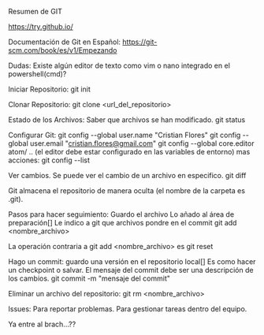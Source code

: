 Resumen de GIT

https://try.github.io/

Documentación de Git en Español:
https://git-scm.com/book/es/v1/Empezando

Dudas:
Existe algún editor de texto como vim o nano integrado en el powershell(cmd)?

Iniciar Repositorio:
git init

Clonar Repositorio:
git clone <url_del_repositorio>

Estado de los Archivos:
Saber que archivos se han modificado.
git status

Configurar Git:
git config --global user.name "Cristian Flores"
git config --global user.email "cristian.flores@gmail.com"
git config --global core.editor atom/ .. (el editor debe estar configurado en las variables de entorno)
mas acciones:
git config --list

Ver cambios.
Se puede ver el cambio de un archivo en especifico.
git diff


Git almacena el repositorio de manera oculta (el nombre de la carpeta es .git).

Pasos para hacer seguimiento:
Guardo el archivo
Lo añado al área de preparación[]
Le indico a git que archivos pondre en el commit
git add <nombre_archivo>

La operación contraria a git add <nombre_archivo> es 
git reset <nombre>

Hago un commit: guardo una versión en el repositorio local[]
Es como hacer un checkpoint o salvar.
El mensaje del commit debe ser una descripción de los cambios.
git commit -m "mensaje del commit"

Eliminar un archivo del repositorio:
git rm <nombre_archivo>

Issues: 
Para reportar problemas.
Para gestionar tareas dentro del equipo.

Ya entre al brach...??
